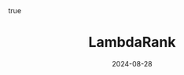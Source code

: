 ---
order: 17
title: LambdaRank
date: 2024-08-28
categories: [AI Application, Recommender System]
tags: [Paper Review, AI Application, Recommender System, Collaborative Filtering, Implicit Feedback, OCCF, Ranking Prediction, Objective Function, Listwise Learning, NDCG]
math: true
description: >-
image:
    path: /_post_refer_img/RecommenderSystem/Thumbnail.jpg
---